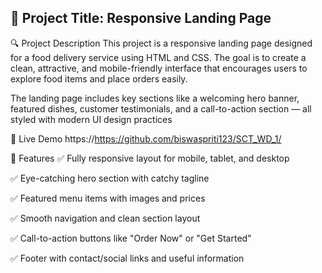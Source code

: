 ## 📖 Project Title: Responsive Landing Page

🔍 Project Description
This project is a responsive landing page designed for a food delivery service using HTML and CSS.
The goal is to create a clean, attractive, and mobile-friendly interface that encourages users to explore food items and place orders easily.

The landing page includes key sections like a welcoming hero banner, featured dishes, customer testimonials, and a call-to-action section — all styled with modern UI design practices


🔗 Live Demo
https://https://github.com/biswaspriti123/SCT_WD_1/

🌟 Features
✅ Fully responsive layout for mobile, tablet, and desktop

✅ Eye-catching hero section with catchy tagline

✅ Featured menu items with images and prices

✅ Smooth navigation and clean section layout

✅ Call-to-action buttons like "Order Now" or "Get Started"

✅ Footer with contact/social links and useful information


